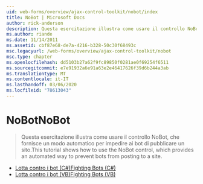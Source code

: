 ```yaml
---
uid: web-forms/overview/ajax-control-toolkit/nobot/index
title: NoBot | Microsoft Docs
author: rick-anderson
description: Questa esercitazione illustra come usare il controllo NoBot, che fornisce un modo automatico per impedire ai bot di pubblicare un sito.
ms.author: riande
ms.date: 11/14/2011
ms.assetid: cbf87e68-de7a-4216-b328-50c30f68493c
msc.legacyurl: /web-forms/overview/ajax-control-toolkit/nobot
msc.type: chapter
ms.openlocfilehash: dd5103b27a62f9fc89850f0281ae0f69254f6511
ms.sourcegitcommit: e7e91932a6e91a63e2e46417626f39d6b244a3ab
ms.translationtype: MT
ms.contentlocale: it-IT
ms.lasthandoff: 03/06/2020
ms.locfileid: "78613043"
---
```

# <a name="nobot"></a><span data-ttu-id="3a8f6-103">NoBot</span><span class="sxs-lookup"><span data-stu-id="3a8f6-103">NoBot</span></span>

> <span data-ttu-id="3a8f6-104">Questa esercitazione illustra come usare il controllo NoBot, che fornisce un modo automatico per impedire ai bot di pubblicare un sito.</span><span class="sxs-lookup"><span data-stu-id="3a8f6-104">This tutorial shows how to use the NoBot control, which provides an automated way to prevent bots from posting to a site.</span></span>

- [<span data-ttu-id="3a8f6-105">Lotta contro i bot (C#)</span><span class="sxs-lookup"><span data-stu-id="3a8f6-105">Fighting Bots (C#)</span></span>](fighting-bots-cs.md)
- [<span data-ttu-id="3a8f6-106">Lotta contro i bot (VB)</span><span class="sxs-lookup"><span data-stu-id="3a8f6-106">Fighting Bots (VB)</span></span>](fighting-bots-vb.md)
